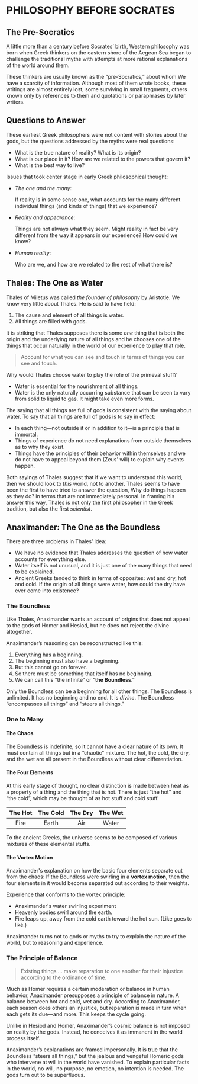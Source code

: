 # PHILOSOPHY BEFORE SOCRATES

## The Pre-Socratics

A little more than a century before Socrates’ birth, Western philosophy was born when Greek thinkers on the eastern shore of the Aegean Sea began to challenge the traditional myths with attempts at more rational explanations of the world around them.

These thinkers are usually known as the “pre-Socratics,” about whom We have a scarcity of information. Although most of them wrote books, these writings are almost entirely lost, some surviving in small fragments, others known only by references to them and quotations or paraphrases by later writers.

## Questions to Answer

These earliest Greek philosophers were not content with stories about the gods, but the questions addressed by the myths were real questions:

- What is the true nature of reality? What is its origin?
- What is our place in it? How are we related to the powers that govern it?
- What is the best way to live?

Issues that took center stage in early Greek philosophical thought:

- *The one and the many*:

    If reality is in some sense one, what accounts for the many different individual things (and kinds of things) that we experience?
- *Reality and appearance*:

    Things are not always what they seem. Might reality in fact be very different from the way it appears in our experience? How could we know?
- *Human reality*:

    Who are we, and how are we related to the rest of what there is?

## Thales: The One as Water

Thales of Miletus was called *the founder of philosophy* by Aristotle. We know very little about Thales. He is said to have held:

1. The cause and element of all things is water.
2. All things are filled with gods.

It is striking that Thales supposes there is some *one* thing that is both the origin and the underlying nature of all things and he chooses one of the things that occur naturally in the world of our experience to play that role.
> Account for what you can see and touch in terms of things you can see and touch.

Why would Thales choose water to play the role of the primeval stuff?

- Water is essential for the nourishment of all things.
- Water is the only naturally occurring substance that can be seen to vary from solid to liquid to gas. It might take even more forms.

The saying that all things are full of gods is consistent with the saying about water. To say that all things are full of gods is to say in effect:

- In each thing—not outside it or in addition to it—is a principle that is immortal.
- Things of experience do not need explanations from outside themselves as to why they exist.
- Things have the principles of their behavior within themselves and we do not have to appeal beyond them (Zeus' will) to explain why events happen.

Both sayings of Thales suggest that if we want to understand this world, then we should look to *this* world, not to another. Thales seems to have been the first to have tried to answer the question, Why do things happen as they do? in terms that are not immediately personal. In framing his answer this way, Thales is not only the first philosopher in the Greek tradition, but also the first *scientist*.

## Anaximander: The One as the Boundless

There are three problems in Thales’ idea:

- We have no evidence that Thales addresses the question of how water accounts for everything else.
- Water itself is not unusual, and it is just one of the many things that need to be explained.
- Ancient Greeks tended to think in terms of opposites: wet and dry, hot and cold. If the origin of all things were water, how could the dry have ever come into existence?

### The Boundless

Like Thales, Anaximander wants an account of origins that does not appeal to the gods of Homer and Hesiod, but he does not reject the divine altogether.

Anaximander’s reasoning can be reconstructed like this:

1. Everything has a beginning.
2. The beginning must also have a beginning.
3. But this cannot go on forever.
4. So there must be something that itself has no beginning.
5. We can call this “the infinite” or “**the Boundless**.”

Only the Boundless can be a beginning for all other things. The Boundless is unlimited. It has no beginning and no end. It is *divine*. The Boundless “encompasses all things” and “steers all things.”

### One to Many

#### The Chaos

The Boundless is indefinite, so it cannot have a clear nature of its own. It must contain all things but in a “chaotic” mixture. The hot, the cold, the dry, and the wet are all present in the Boundless without clear differentiation.

#### The Four Elements

At this early stage of thought, no clear distinction is made between heat as a property of a thing and the thing that is hot. There is just “the hot” and “the cold”, which may be thought of as hot stuff and cold stuff.

|The Hot|The Cold|The Dry|The Wet|
|:---:|:---:|:---:|:---:|
|Fire|Earth|Air|Water|

To the ancient Greeks, the universe seems to be composed of various mixtures of these elemental stuffs.

#### The Vortex Motion

Anaximander's explanation on how the basic four elements separate out from the chaos: If the Boundless were swirling in a **vortex motion**, then the four elements in it would become separated out according to their weights.

Experience that conforms to the vortex principle:

- Anaximander's water swirling experiment
- Heavenly bodies swirl around the earth.
- Fire leaps up, away from the cold earth toward the hot sun. (Like goes to like.)

Anaximander turns not to gods or myths to try to explain the nature of the world, but to reasoning and experience.

### The Principle of Balance

> Existing things ... make reparation to one another for their injustice according to the ordinance of time.

Much as Homer requires a certain moderation or balance in human behavior, Anaximander presupposes a principle of balance in nature. A balance between hot and cold, wet and dry. According to Anaximander, each season does others an injustice, but reparation is made in turn when each gets its due—and more. This keeps the cycle going.

Unlike in Hesiod and Homer, Anaximander’s cosmic balance is not imposed on reality by the gods. Instead, he conceives it as immanent in the world process itself.

Anaximander’s explanations are framed impersonally. It is true that the Boundless “steers all things,” but the jealous and vengeful Homeric gods who intervene at will in the world have vanished. To explain particular facts in the world, no will, no purpose, no emotion, no intention is needed. The gods turn out to be superfluous.
